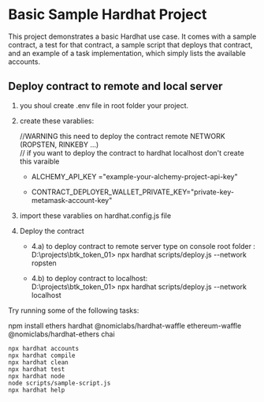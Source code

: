 # Basic Sample Hardhat Project

This project demonstrates a basic Hardhat use case. It comes with a sample contract, a test for that contract, a sample script that deploys that contract, and an example of a task implementation, which simply lists the available accounts.

## Deploy contract to remote and local server 

1. you shoul create .env file in root folder your project.  
2. create these varablies:  

    //WARNING this need to deploy the contract remote NETWORK (ROPSTEN, RINKEBY ...)    
    // if you want to deploy the contract to hardhat localhost don't create this varaible  
   - ALCHEMY_API_KEY ="example-your-alchemy-project-api-key"    

    
   - CONTRACT_DEPLOYER_WALLET_PRIVATE_KEY="private-key-metamask-account-key"    
3. import these varablies on hardhat.config.js file    

4. Deploy the contract  

   - 4.a) to deploy contract to remote server type on console root folder :  
     D:\projects\btk_token_01> npx hardhat scripts/deploy.js --network ropsten  

   - 4.b) to deploy contract to localhost:  
     D:\projects\btk_token_01> npx hardhat scripts/deploy.js --network localhost    

  


Try running some of the following tasks:  

npm install ethers hardhat @nomiclabs/hardhat-waffle ethereum-waffle @nomiclabs/hardhat-ethers chai  

```shell
npx hardhat accounts
npx hardhat compile
npx hardhat clean
npx hardhat test
npx hardhat node
node scripts/sample-script.js
npx hardhat help
```

